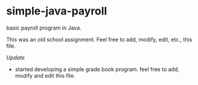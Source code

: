 simple-java-payroll
===================

basic payroll program in Java.

This was an old school assignment. Feel free to add, modify, edit, etc., this file.

*Update*
- started developing a simple grade book program. feel free to add, modify and edit this file.

